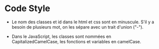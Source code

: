 # Code Style

*   Le nom des classes et id dans le html et css sont en minuscule. S'il y a besoin de plusieurs mot, on les sépare avec un trait d'union ("-").

*   Dans le JavaScript, les classes sont nommées en CapitalizedCamelCase, les fonctions et variables en camelCase. 
